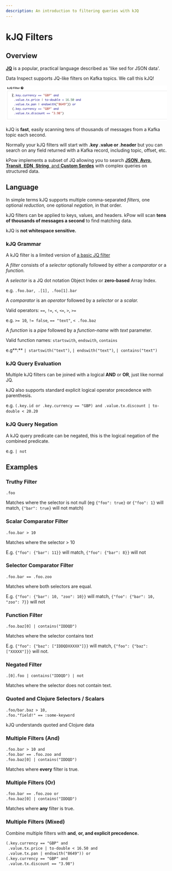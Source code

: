 ```yaml
---
description: An introduction to filtering queries with kJQ
---
```


# kJQ Filters

## Overview

[**JQ**](https://stedolan.github.io/jq/) is a popular, practical language described as 'like sed for JSON data'. 

Data Inspect supports JQ-like filters on Kafka topics. We call this kJQ!

![Sample KJQ Query](../../.gitbook/assets/kjq.png)

kJQ is **fast**, easily scanning tens of thousands of messages from a Kafka topic each second.

Normally your kJQ filters will start with **.key .value or .header** but you can search on any field returned with a Kafka record, including topic, offset, etc.

kPow implements a subset of JQ allowing you to search [**JSON**, **Avro**, **Transit**, **EDN**, **String**, and **Custom Serdes**](serdes.md) with complex queries on structured data.

## Language

In simple terms kJQ supports multiple comma-separated _filters,_ one optional _reduction,_ one optional _negation,_ in that order.

kJQ filters can be applied to keys, values, and headers. kPow will scan **tens of thousands of messages a second** to find matching data.

kJQ is **not whitespace sensitive.**

### kJQ Grammar

A kJQ filter is a limited version of [a basic JQ filter](https://stedolan.github.io/jq/manual/v1.4/#Basicfilters)

A _filter_ consists of a _selector_ optionally followed by either a _comparator_ or a _function._

A _selector_ is a JQ dot notation Object Index or **zero-based** Array Index.

e.g. `.foo.bar, .[1], .foo[1].bar`

A _comparator_ is an _operator_ followed by a _selector_ or a _scalar._

Valid operators: `==`, `!=`, `<`, `<=`, `>`, `>=`

e.g. `>= 10`, `!= false`, `== "text"`, `< .foo.baz`

A _function_ is a _pipe_ followed by a _function-name_ with _text_ parameter.

Valid function names: `startswith`, `endswith`, `contains`

e.g**:** `| startswith("text")`, `| endswith("text")`, `| contains("text")`

### kJQ Query Evaluation

Multiple kJQ filters can be joined with a logical **AND** or **OR**, just like normal JQ.

kJQ also supports standard explicit logical operator precedence with parenthesis.

e.g. `(.key.id or .key.currency == "GBP) and .value.tx.discount | to-double < 20.20`

### kJQ Query Negation

A kJQ query predicate can be negated, this is the logical negation of the combined predicate.

e.g. `| not`

## Examples

### Truthy Filter

```text
.foo
```

Matches where the selector is not null \(eg `{"foo": true}` or `{"foo": 1}` will match, `{"bar": true}` will not match\)

###  Scalar Comparator Filter

```text
.foo.bar > 10
```

Matches where the selector &gt; 10 

E.g. `{"foo": {"bar": 11}}` will match, `{"foo": {"bar": 8}}` will not

### Selector Comparator Filter

```text
.foo.bar == .foo.zoo
```

Matches where both selectors are equal.

E.g. `{"foo": {"bar": 10, "zoo": 10}}` will match, `{"foo": {"bar": 10, "zoo": 7}}` will not

### Function Filter

```text
.foo.baz[0] | contains("IDDQD")
```

Matches where the selector contains text

E.g. `{"foo": {"baz": ["IDDQDXXXXX"]}}` will match, `{"foo": {"baz": ["XXXXX"]}}` will not.

### Negated Filter

```text
.[0].foo | contains("IDDQD") | not
```

Matches where the selector does not contain text.

### Quoted and Clojure Selectors / Scalars

```text
.foo/bar.baz > 10,
.foo."field!" == :some-keyword
```

kJQ understands quoted and Clojure data

### Multiple Filters \(And\)

```text
.foo.bar > 10 and
.foo.bar == .foo.zoo and
.foo.baz[0] | contains("IDDQD")
```

Matches where **every** filter is true.

### Multiple Filters \(Or\)

```text
.foo.bar == .foo.zoo or
.foo.baz[0] | contains("IDDQD")
```

Matches where **any** filter is true.

### Multiple Filters \(Mixed\)

Combine multiple filters with **and**, **or, and explicit precedence.**

```text
(.key.currency == "GBP" and
 .value.tx.price | to-double < 16.50 and
 .value.tx.pan | endswith("8649")) or 
(.key.currency == "GBP" and 
 .value.tx.discount == "3.98")
```

